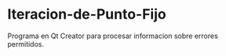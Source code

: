 # Iteracion-de-Punto-Fijo
Programa en Qt Creator para procesar informacion sobre errores permitidos.

